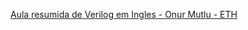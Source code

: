 [Aula resumida de Verilog em Ingles - Onur Mutlu - ETH](https://www.youtube.com/watch?v=c7aAtG0qBHw&feature=youtu.be)
